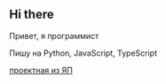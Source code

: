 ## Hi there 

Привет, я программист

Пишу на Python, JavaScript, TypeScript

[проектная из ЯП](https://juniorrf.github.io/mesto-project-ff/)
